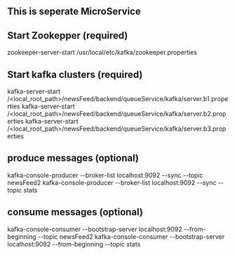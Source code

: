 ## This is seperate MicroService

## Start Zookepper (required)
zookeeper-server-start /usr/local/etc/kafka/zookeeper.properties <Enter>

## Start kafka clusters (required)
kafka-server-start /<local_root_path>/newsFeed/backend/queueService/kafka/server.b1.properties <Enter>
kafka-server-start /<local_root_path>/newsFeed/backend/queueService/kafka/server.b2.properties <Enter>
kafka-server-start /<local_root_path>/newsFeed/backend/queueService/kafka/server.b3.properties <Enter>

## produce messages (optional)
kafka-console-producer --broker-list localhost:9092 --sync --topic newsFeed2 <Enter>
kafka-console-producer --broker-list localhost:9092 --sync --topic stats <Enter>

## consume messages (optional)
kafka-console-consumer --bootstrap-server localhost:9092 --from-beginning --topic newsFeed2 <Enter>
kafka-console-consumer --bootstrap-server localhost:9092 --from-beginning --topic stats <Enter>
